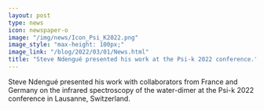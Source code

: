 ```yaml
---
layout: post
type: news
icon: newspaper-o
image: "/img/news/Icon_Psi_K2022.png" 
image_style: "max-height: 100px;"
image_link: "/blog/2022/03/01/News.html"
title: "Steve Ndengué presented his work at the Psi-k 2022 conference."
---
```


Steve Ndengué presented his work with collaborators from France and Germany on the infrared spectroscopy of the water-dimer at the Psi-k 2022 conference in Lausanne, Switzerland.

